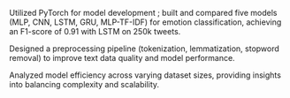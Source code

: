 Utilized PyTorch for model development ; built and compared five models (MLP, CNN, LSTM, GRU, MLP-TF-IDF) for emotion classification, achieving an F1-score of 0.91 with LSTM on 250k tweets.

Designed a preprocessing pipeline (tokenization, lemmatization, stopword removal) to improve text data quality and model performance.

Analyzed model efficiency across varying dataset sizes, providing insights into balancing complexity and scalability.
